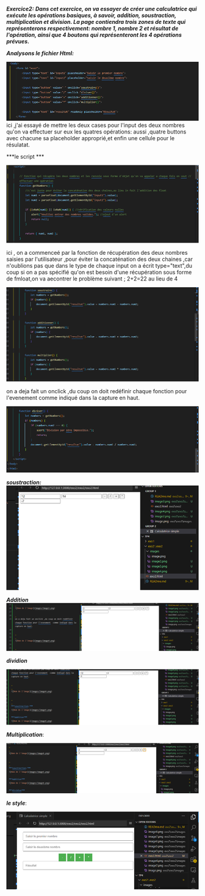 ***Exercice2:***
***Dans cet exercice, on va essayer de créer une calculatrice qui exécute les opérations basiques, à savoir, addition, soustraction, multiplication et division. La page contiendra trois zones de texte qui représenterons respectivement: nombre 1, nombre 2 et résultat de l'opération, ainsi que 4 boutons qui représenteront les 4 opérations prévues.***


***Analysons le fichier Html:***

![Nom de l'image](images/image.png)
ici ,j'ai essayé de mettre les deux cases pour l'input des deux nombres qu'on va effectuer sur eux les quatres opérations:
aussi ,quatre buttons avec chacune sa placeholder approprié,et enfin une cellule pour le résulatat.





***le script ***



![Nom de l'image](images/image2.png)


ici , on a commenceé par la fonction de récupération des deux nombres saisies par l'utilisateur  ,pour éviter la concaténation des deux chaines ,car n'oublions pas que dans le type de chaque input on a écrit type="text",du coup si on a pas spécifié qu'on est besoin d'une récupération sous forme de fmloat,on va aecontrer le problème suivant ;
2+2=22 au lieu de 4


![Nom de l'image](images/image3.png)


on a deja fait un onclick ,du coup on doit redéfinir chaque fonction pour l'evenement  comme indiqué dans la capture en haut.



![Nom de l'image](images/image4.png)



***soustraction:***
![Nom de l'image](images/image5.png)

***Addition***
![Nom de l'image](images/image6.png)

***dividion***

![Nom de l'image](images/image7.png)

***Multiplication***:

![Nom de l'image](images/image8.png)



***le style***:



![Nom de l'image](images/image9.png)








































